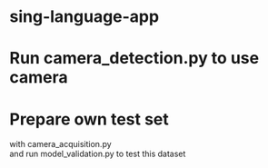 # sing-language-app

# Run camera_detection.py to use camera 

# Prepare own test set
with camera_acquisition.py  
and run model_validation.py to test this dataset 
